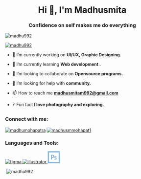 <h1 align="center">Hi 👋, I'm Madhusmita</h1>
<h3 align="center">Confidence on self makes me do everything</h3>

<p align="left"> <img src="https://komarev.com/ghpvc/?username=madhu992&label=Profile%20views&color=0e75b6&style=flat" alt="madhu992" /> </p>

<p align="left"> <a href="https://github.com/ryo-ma/github-profile-trophy"><img src="https://github-profile-trophy.vercel.app/?username=madhu992" alt="madhu992" /></a> </p>

- 🔭 I’m currently working on **UI/UX, Graphic Designing.**

- 🌱 I’m currently learning **Web development .**

- 👯 I’m looking to collaborate on **Opensource programs.**

- 🤝 I’m looking for help with **community.**

- 📫 How to reach me **madhusmitam992@gmail.com**

- ⚡ Fun fact **I love photography and exploring.**

<h3 align="left">Connect with me:</h3>
<p align="left">
<a href="https://linkedin.com/in/madhumohapatra" target="blank"><img align="center" src="https://raw.githubusercontent.com/rahuldkjain/github-profile-readme-generator/master/src/images/icons/Social/linked-in-alt.svg" alt="madhumohapatra" height="30" width="40" /></a>
<a href="https://www.behance.net/madhusmmohapat1" target="blank"><img align="center" src="https://raw.githubusercontent.com/rahuldkjain/github-profile-readme-generator/master/src/images/icons/Social/behance.svg" alt="madhusmmohapat1" height="30" width="40" /></a>
</p>

<h3 align="left">Languages and Tools:</h3>
<p align="left"> <a href="https://www.figma.com/" target="_blank"> <img src="https://www.vectorlogo.zone/logos/figma/figma-icon.svg" alt="figma" width="40" height="40"/> </a> <a href="https://www.adobe.com/in/products/illustrator.html" target="_blank"> <img src="https://www.vectorlogo.zone/logos/adobe_illustrator/adobe_illustrator-icon.svg" alt="illustrator" width="40" height="40"/> </a> <a href="https://www.photoshop.com/en" target="_blank"> <img src="https://raw.githubusercontent.com/devicons/devicon/master/icons/photoshop/photoshop-line.svg" alt="photoshop" width="40" height="40"/> </a> </p>



<p>&nbsp;<img align="center" src="https://github-readme-stats.vercel.app/api?username=madhu992&show_icons=true&locale=en" alt="madhu992" /></p>
